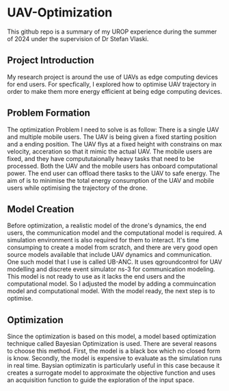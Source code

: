 # UAV-Optimization
This github repo is a summary of my UROP experience during the summer of 2024 under the supervision of Dr Stefan Vlaski.
## Project Introduction
My research project is around the use of UAVs as edge computing devices for end users. For specfically, I explored how to optimise UAV trajectory in order to make them more energy efficient at being edge computing devices. 
## Problem Formation
The optimization Problem I need to solve is as follow:
There is a single UAV and multiple mobile users. The UAV is being given a fixed starting position and a ending position. The UAV flys at a fixed height with constrains on max velocity, acceration so that it mimic the actual UAV. The mobile users are fixed, and they have compututaionally heavy tasks that need to be processed. Both the UAV and the mobile users has onboard computational power. The end user can offload there tasks to the UAV to safe energy. The aim of is to minimise the total energy consumption of the UAV and mobile users while optimising the trajectory of the drone.
## Model Creation
Before optimization, a realistic model of the drone's dynamics, the end users, the communication model and the computational model is required. A simulation environment is also required for them to interact. It's time consumping to create a model from scratch, and there are very good open source models available that include UAV dynamics and communication. One such model that I use is called UB-ANC. It uses qgroundcontrol for UAV modelling and discrete event simulator ns-3 for communication modeling. This model is not ready to use as it lacks the end users and the computational model. So I adjusted the model by adding a commuincation model and computational model. With the model ready, the next step is to optimise.
## Optimization
Since the optimization is based on this model, a model based optimization technique called Bayesian Optimization is used. There are several reasons to choose this method. First, the model is a black box which no closed form is know. Secondly, the model is expensive to evaluate as the simulation runs in real time. Baysian optimizatin is particularly useful in this case because it creates a surrogate model to approximate the objective function and uses an acquisition function to guide the exploration of the input space.
